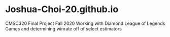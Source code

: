 # Joshua-Choi-20.github.io
CMSC320 Final Project Fall 2020
Working with Diamond League of Legends Games and determining winrate off of select estimators
